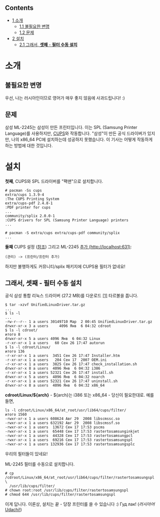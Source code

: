 ## Contents

*   [1 소개](#.EC.86.8C.EA.B0.9C)
    *   [1.1 불필요한 변명](#.EB.B6.88.ED.95.84.EC.9A.94.ED.95.9C_.EB.B3.80.EB.AA.85)
    *   [1.2 문제](#.EB.AC.B8.EC.A0.9C)
*   [2 설치](#.EC.84.A4.EC.B9.98)
    *   [2.1 그래서, **셋째** - **필터 수동 설치**](#.EA.B7.B8.EB.9E.98.EC.84.9C.2C_.EC.85.8B.EC.A7.B8_-_.ED.95.84.ED.84.B0_.EC.88.98.EB.8F.99_.EC.84.A4.EC.B9.98)

# 소개

## 불필요한 변명

우선, 나는 러시아인이므로 영어가 매우 좋지 않음에 사과드립니다! :)

## 문제

삼성 ML-2245는 삼성이 만든 프린터입니다. 이는 SPL (Samsung Printer Language)를 사용하지만, [CUPS](/index.php/CUPS "CUPS")와 작동합니다. "삼성"이 만든 공식 드라이버가 있지만, 나의 x86_64 PC에 설치하는데 성공하지 못했습니다. 이 기사는 어떻게 작동하게 하는 방법에 대한 것입니다.

# 설치

**첫째**, CUPS와 SPL 드라이버를 "팩맨"으로 설치합니다.

```
# pacman -Ss cups
extra/cups 1.3.9-4
:The CUPS Printing System
extra/cups-pdf 2.4.8-1
:PDF printer for cups
...
community/splix 2.0.0-1
:CUPS drivers for SPL (Samsung Printer Language) printers
...

# pacman -S extra/cups extra/cups-pdf community/splix
...

```

**둘째** CUPS 설정 ([참조](/index.php?title=CUPS_(%ED%95%9C%EA%B5%AD%EC%96%B4)&action=edit&redlink=1 "CUPS (한국어) (page does not exist)")) 그리고 ML-2245 [추가 (http://localhost:631)](http://localhost:631):

```
(관리) -> (프린터/프린터 추가) 

```

하지만 불행하게도 커뮤니티/splix 패키지에 CUPS용 필터가 없네요!

## 그래서, **셋째** - **필터 수동 설치**

공식 삼성 통합 리눅스 드라이버 (27.2 MB)를 다운로드 [[1]](http://www.samsung.com/download/Model_Select.aspx?type=Printer&typecode=15&subtype=Laser+Printer&subtypecode=1501&model=ML-2245&filetype=DR&language=) 타르볼을 풉니다.

```
$ tar -xzvf UnifiedLinuxDriver.tar.gz
...
$ ls -l
...
-rw-r--r-- 1 a users 30149710 Мар  2 00:45 UnifiedLinuxDriver.tar.gz
drwxr-xr-x 3 a users     4096 Янв  6 04:32 cdroot
$ ls -l cdroot/
итого 8
drwxr-xr-x 5 a users 4096 Янв  6 04:32 Linux
-r-xr-xr-x 1 a users   60 Сен 26 17:47 autorun
$ ls -l cdroot/Linux/
итого 136
-r-xr-xr-x 1 a users  3451 Сен 26 17:47 Installer.htm
-r-xr-xr-x 1 a users   204 Сен 17  2007 OEM.ini
-r-xr-xr-x 1 a users  3825 Сен 26 17:47 check_installation.sh
drwxr-xr-x 8 a users  4096 Янв  6 04:32 i386
-r-xr-xr-x 1 a users 52321 Сен 26 17:47 install.sh
drwxr-xr-x 5 a users  4096 Янв  6 04:32 noarch
-r-xr-xr-x 1 a users 52321 Сен 26 17:47 uninstall.sh
drwxr-xr-x 8 a users  4096 Янв  6 04:32 x86_64

```

**cdroot/Linux/${arch}** - ${arch}는 i386 또는 x86_64 - 당신이 필요한대로. 예를 들면,

```
ls -l cdroot/Linux/x86_64/at_root/usr/lib64/cups/filter/
итого 1560
-rwxr-xr-x 1 a users 608624 Авг 29  2008 libscmssc.so
-rwxr-xr-x 1 a users 632192 Авг 29  2008 libscmssf.so
-rwxr-xr-x 1 a users  13672 Сен 17 17:53 pscms
-rwxr-xr-x 1 a users  65448 Сен 17 17:53 rastertosamsunginkjet
-rwxr-xr-x 1 a users  44328 Сен 17 17:53 rastertosamsungpcl
-rwxr-xr-x 1 a users  69216 Сен 17 17:53 rastertosamsungspl
-rwxr-xr-x 1 a users 132936 Сен 17 17:53 rastertosamsungsplc

```

우리의 필터들이 있네요!

ML-2245 필터를 수동으로 설치합니다.

```
# cp /cdroot/Linux/x86_64/at_root/usr/lib64/cups/filter/rastertosamsungspl \
  /usr/lib/cups/filter/
# chown root:root /usr/lib/cups/filter/rastertosamsungspl
# chmod 644 /usr/lib/cups/filter/rastertosamsungspl

```

이게 답니다. 이론상, 설치는 끝 - 당장 프린터를 쓸 수 있습니다 :) Гуд лак! (_러시아어_ [Udachi!](http://translate.google.ru/translate_t?hl=ru#ru%7Cen%7C%D0%A3%D0%B4%D0%B0%D1%87%D0%B8))